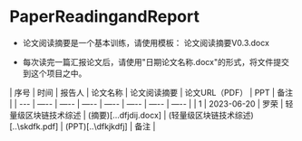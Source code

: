 # PaperReadingandReport

- 论文阅读摘要是一个基本训练，请使用模板： 论文阅读摘要V0.3.docx

- 每次读完一篇汇报论文后，请使用"日期论文名称.docx"的形式，将文件提交到这个项目之中。



| 序号 | 时间 | 报告人 | 论文名称 | 论文阅读摘要 | 论文URL（PDF） | PPT | 备注 |
| --- | —-- | —-- | —-- | —-- | —-- | —-- | —-- |
| 1 | 2023-06-20 | 罗荣 | 轻量级区块链技术综述 | (摘要)[..\.dfjdij.docx] | (轻量级区块链技术综述)[..\skdfk.pdf] | (PPT)[..\dfkjkdfj] | 备注 |


